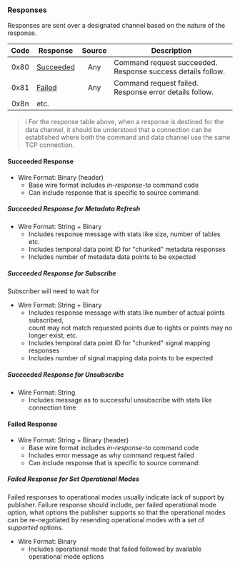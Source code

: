 ### Responses

Responses are sent over a designated channel based on the nature of the response.

| Code | Response | Source | Description |
|:----:|----------|:------:|-------------|
| 0x80 | [Succeeded](#succeeded-response) | Any | Command request succeeded. Response success details follow. |
| 0x81 | [Failed](#failed-response) | Any | Command request failed. Response error details follow. |
| 0x8n | etc. | | | | |

> :information_source: For the response table above, when a response is destined for the data channel, it should be understood that a connection can be established where both the command and data channel use the same TCP connection.

#### Succeeded Response

* Wire Format: Binary (header)
  * Base wire format includes _in-response-to_ command code
  * Can include response that is specific to source command:

##### Succeeded Response for Metadata Refresh

* Wire Format: String + Binary
  * Includes response message with stats like size, number of tables etc.
  * Includes temporal data point ID for "chunked" metadata responses
  * Includes number of metadata data points to be expected

##### Succeeded Response for Subscribe

Subscriber will need to wait for

* Wire Format: String + Binary
  * Includes response message with stats like number of actual points subscribed,  
    count may not match requested points due to rights or points may no longer exist, etc.
  * Includes temporal data point ID for "chunked" signal mapping responses
  * Includes number of signal mapping data points to be expected

##### Succeeded Response for Unsubscribe

* Wire Format: String
  * Includes message as to successful unsubscribe with stats like connection time

#### Failed Response

* Wire Format: String + Binary (header)
  * Base wire format includes _in-response-to_ command code
  * Includes error message as why command request failed
  * Can include response that is specific to source command:

##### Failed Response for Set Operational Modes

Failed responses to operational modes usually indicate lack of support by publisher. Failure response should include, per failed operational mode option, what options the publisher supports so that the operational modes can be re-negotiated by resending operational modes with a set of _supported_ options.

  * Wire Format: Binary
    * Includes operational mode that failed followed by available operational mode options
